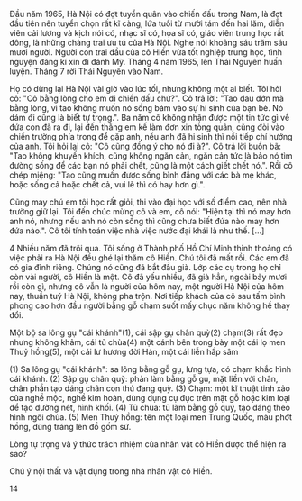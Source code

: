 Đầu năm 1965, Hà Nội có đợt tuyển quân vào chiến đấu trong Nam, là đợt đầu tiên nên tuyển chọn rất kĩ càng, lứa tuổi từ mười tám đến hai lăm, diễn viên cải lương và kịch nói có, nhạc sĩ có, họa sĩ có, giáo viên trung học rất đông, là những chàng trai ưu tú của Hà Nội. Nghe nói khoảng sáu trăm sáu mươi người. Người con trai đầu của cô Hiền vừa tốt nghiệp trung học, tình nguyện đăng kí xin đi đánh Mỹ. Tháng 4 năm 1965, lên Thái Nguyên huấn luyện. Tháng 7 rời Thái Nguyên vào Nam.

Họ có dừng lại Hà Nội vài giờ vào lúc tối, nhưng không một ai biết. Tôi hỏi cô: "Cô bằng lòng cho em đi chiến đấu chứ?". Cô trả lời: "Tao đau đớn mà bằng lòng, vì tao không muốn nó sống bám vào sự hi sinh của bạn bè. Nó dám đi cũng là biết tự trọng.". Ba năm cô không nhận được một tin tức gì về đứa con đã ra đi, lại đến thằng em kế làm đơn xin tòng quân, cũng đòi vào chiến trường phía trong để gặp anh, nếu anh đã hi sinh thì nối tiếp chí hướng của anh. Tôi hỏi lại cô: "Cô cũng đồng ý cho nó đi à?". Cô trả lời buồn bã: "Tao không khuyến khích, cũng không ngăn cản, ngăn cản tức là bảo nó tìm đường sống để các bạn nó phải chết, cũng là một cách giết chết nó.". Rồi cô chép miệng: "Tao cũng muốn được sống bình đẳng với các bà mẹ khác, hoặc sống cả hoặc chết cả, vui lẽ thì có hay hơn gì.".

Cũng may chú em tôi học rất giỏi, thi vào đại học với số điểm cao, nên nhà trường giữ lại. Tôi đến chúc mừng cô và em, cô nói: "Hiện tại thì nó may hơn anh nó, nhưng nếu anh nó còn sống thì cũng chưa biết đứa nào may hơn đứa nào.". Cô tôi tính toán việc nhà việc nước đại khái là như thế. [...]

4 Nhiều năm đã trôi qua. Tôi sống ở Thành phố Hồ Chí Minh thỉnh thoảng có việc phải ra Hà Nội đều ghé lại thăm cô Hiền. Chú tôi đã mất rồi. Các em đã có gia đình riêng. Chúng nó cũng đã bắt đầu già. Lớp các cụ trong họ chỉ còn vài người, cô Hiền là một. Cô đã yếu nhiều, đã già hẳn, ngoài bảy mươi rồi còn gì, nhưng cô vẫn là người của hôm nay, một người Hà Nội của hôm nay, thuần tuý Hà Nội, không pha trộn. Nơi tiếp khách của cô sau tấm bình phong cao hơn đầu người bằng gỗ chạm suốt mấy chục năm không hề thay đổi.

Một bộ sa lông gụ "cái khánh"(1), cái sập gụ chân quỳ(2) chạm(3) rất đẹp nhưng không khảm, cái tủ chùa(4) một cánh bên trong bày một cái lọ men Thuỷ hồng(5), một cái lư hương đời Hán, một cái liễn hấp sâm

(1) Sa lông gụ "cái khánh": sa lông bằng gỗ gụ, lưng tựa, có chạm khắc hình cái khánh.
(2) Sập gụ chân quỳ: phản làm bằng gỗ gụ, mặt liền với chân, chân phần tạo dáng chân con thú đang quỳ.
(3) Chạm: một kĩ thuật tinh xảo của nghề mộc, nghề kim hoàn, dùng dụng cụ đục trên mặt gỗ hoặc kim loại để tạo đường nét, hình khối.
(4) Tủ chùa: tủ làm bằng gỗ quý, tạo dáng theo hình ngôi chùa.
(5) Men Thuỷ hồng: tên một loại men Trung Quốc, màu phớt hồng, dùng tráng lên đồ gốm sứ.

Lòng tự trọng và ý thức trách nhiệm của nhân vật cô Hiền được thể hiện ra sao?

Chú ý nội thất và vật dụng trong nhà nhân vật cô Hiền.

14